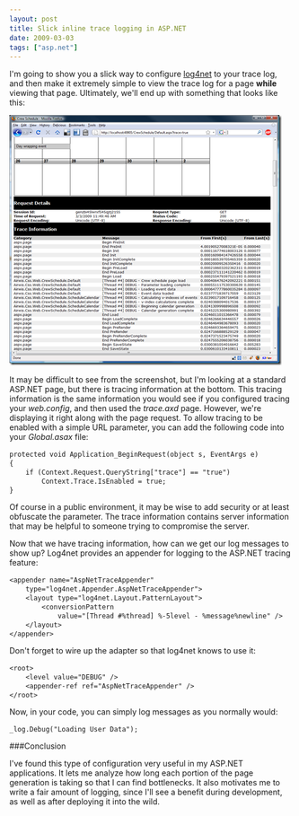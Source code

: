 ```yaml
---
layout: post
title: Slick inline trace logging in ASP.NET
date: 2009-03-03
tags: ["asp.net"]
---
```


I'm going to show you a slick way to configure [log4net](http://logging.apache.org/log4net/index.html) to your trace log, and then make it extremely simple to view the trace log for a page **while** viewing that page. Ultimately, we'll end up with something that looks like this:

[![page-tracing](pagetracing-thumb.png "page-tracing")](http://www.ytechie.com/post-images/2009/03/pagetracing.png) 

It may be difficult to see from the screenshot, but I'm looking at a standard ASP.NET page, but there is tracing information at the bottom. This tracing information is the same information you would see if you configured tracing your _web.config_, and then used the _trace.axd_ page. However, we're displaying it right along with the page request. To allow tracing to be enabled with a simple URL parameter, you can add the following code into your _Global.asax_ file:

	protected void Application_BeginRequest(object s, EventArgs e)
	{
		if (Context.Request.QueryString["trace"] == "true")
			Context.Trace.IsEnabled = true;
	}

Of course in a public environment, it may be wise to add security or at least obfuscate the parameter. The trace information contains server information that may be helpful to someone trying to compromise the server.

Now that we have tracing information, how can we get our log messages to show up? Log4net provides an appender for logging to the ASP.NET tracing feature:

	<appender name="AspNetTraceAppender"
		type="log4net.Appender.AspNetTraceAppender">
		<layout type="log4net.Layout.PatternLayout">
			<conversionPattern
				value="[Thread #%thread] %-5level - %message%newline" />
		</layout>
	</appender>

Don't forget to wire up the adapter so that log4net knows to use it:

	<root>
		<level value="DEBUG" />
		<appender-ref ref="AspNetTraceAppender" />
	</root>

Now, in your code, you can simply log messages as you normally would:

	_log.Debug("Loading User Data");

###Conclusion

I've found this type of configuration very useful in my ASP.NET applications. It lets me analyze how long each portion of the page generation is taking so that I can find bottlenecks. It also motivates me to write a fair amount of logging, since I'll see a benefit during development, as well as after deploying it into the wild.